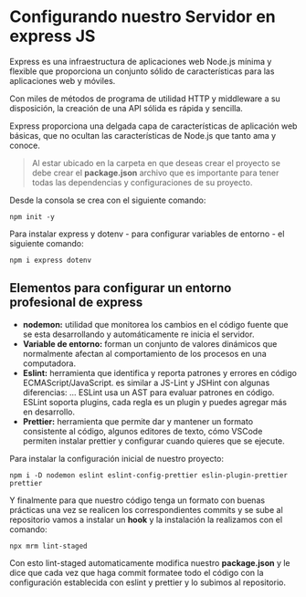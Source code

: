 # Configurando nuestro Servidor en express JS

Express es una infraestructura de aplicaciones web Node.js mínima y flexible que proporciona un conjunto sólido de características para las aplicaciones web y móviles.

Con miles de métodos de programa de utilidad HTTP y middleware a su disposición, la creación de una API sólida es rápida y sencilla.

Express proporciona una delgada capa de características de aplicación web básicas, que no ocultan las características de Node.js que tanto ama y conoce.

> Al estar ubicado en la carpeta en que deseas crear el proyecto se debe crear el **package.json** archivo que es importante para tener todas las dependencias y configuraciones de su proyecto.

Desde la consola se crea con el siguiente comando:

`npm init -y`

Para instalar express y dotenv - para configurar variables de entorno - el siguiente comando:

`npm i express dotenv`

## Elementos para configurar un entorno profesional de express

- **nodemon:** utilidad que monitorea los cambios en el código fuente que se esta desarrollando y automáticamente re inicia el servidor.
- **Variable de entorno:** forman un conjunto de valores dinámicos que normalmente afectan al comportamiento de los procesos en una computadora.
- **Eslint:** herramienta que identifica y reporta patrones y errores en código ECMAScript/JavaScript. es similar a JS-Lint y JSHint con algunas diferencias: ... ESLint usa un AST para evaluar patrones en código. ESLint soporta plugins, cada regla es un plugin y puedes agregar más en desarrollo.
- **Prettier:** herramienta que permite dar y mantener un formato consistente al código, algunos editores de texto, cómo VSCode permiten instalar prettier y configurar cuando quieres que se ejecute.

Para instalar la configuración inicial de nuestro proyecto:

`npm i -D nodemon eslint eslint-config-prettier eslin-plugin-prettier prettier`

Y finalmente para que nuestro código tenga un formato con buenas prácticas una vez se realicen los correspondientes commits y se sube al repositorio vamos a instalar un **hook** y la instalación la realizamos con el comando: 

`npx mrm lint-staged`

Con esto lint-staged automaticamente modifica nuestro **package.json** y le dice que cada vez que haga commit formatee todo el código con la configuración  establecida con eslint y prettier y lo subimos al repositorio. 
